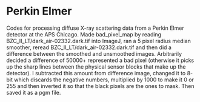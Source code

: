 # Perkin Elmer

Codes for processing diffuse X-ray scattering data from a Perkin Elmer detector at the APS Chicago.
Made bad_pixel_map by reading BZC_II_LT/dark_air-02332.dark.tif into ImageJ, 
ran a 5 pixel radius median smoother, reread BZC_II_LT/dark_air-02332.dark.tif
and then did a difference between the smoothed and unsmoothed images.
Arbitrarily decided a difference of 50000+ represented a bad pixel (otherwise
it picks up the sharp lines between the physical sensor blocks that make up the
detector). I subtracted this amount from difference image, changed it to 8-bit
which discards the negative numbers, multiplied by 1000 to make it 0 or 255 and
then inverted it so that the black pixels are the ones to mask. Then saved it
as a pgm file.
